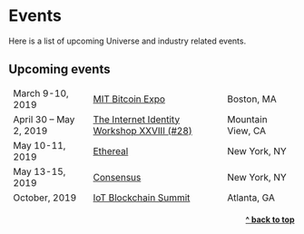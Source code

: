 # Events

Here is a list of upcoming Universe and industry related events.

## Upcoming events

<table class="table">
  <thead>
    <tr>
      <td>March 9-10, 2019</td>
      <td><a href="http://mitbitcoinexpo.org/" target="_blank" rel="nofollow noopener external noreferrer">MIT Bitcoin Expo</a></td>
      <td>Boston, MA</td>
    </tr>
    <tr>
      <td>April 30 – May 2, 2019</td>
      <td><a href="https://internetidentityworkshop.com/" target="_blank" rel="nofollow noopener external noreferrer">The Internet Identity Workshop XXVIII (#28)</a></td>
      <td>Mountain View, CA</td>
    </tr>
    <tr>
      <td>May 10-11, 2019</td>
      <td><a href="https://etherealsummit.com/" target="_blank" rel="nofollow noopener">Ethereal</a></td>
      <td>New York, NY</td>
    </tr>
    <tr>
      <td>May 13-15, 2019</td>
      <td><a href="https://www.coindesk.com/events/consensus-2019" target="_blank" rel="nofollow noopener">Consensus</a></td>
      <td>New York, NY</td>
    </tr>
    <tr>
      <td>October, 2019</td>
      <td><a href="https://tmt.knect365.com/iot-blockchain-summit/" target="_blank" rel="nofollow noopener external noreferrer">IoT Blockchain Summit</a></td>
      <td>Atlanta, GA</td>
    </tr>
  </thead>
</table>


<div align="right">
    <b><a href="#events">^ back to top</a></b>
</div>
